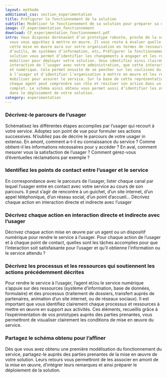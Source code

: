 ```yaml
---
layout: methode
additional_css: section_experimentation
title: Préfigurer le fonctionnement de la solution
subtitle: Modéliser le fonctionnement de sa solution pour préparer sa mise en œuvre.
image: CF_experimentation_fonctionnement
download: CF_experimentation_fonctionnement.pdf
intro: Vous disposez dorénavant d’un prototype robuste, proche de la solution que
  vous vous apprêtez à mettre en œuvre. Il vous reste à évaluer quelle conséquence
  cette mise en œuvre aura sur votre organisation en termes de ressources humaines,
  d’outils, de systèmes d’information, etc… Préfigurer le fonctionnement réel de votre
  solution vous permet d’identifier les changements à engager et les ressources à
  mobiliser pour déployer votre solution. Vous identifiez ainsi clairement chaque
  interaction de l’usager avec votre administration, que cette interaction soit physique
  et numérique. Cela permet ensuite de se pencher sur les coulisses du service rendu
  à l’usager et d'identifier l'organisation à mettre en œuvre et les ressources à
  mobiliser pour assurer le service. Sur la base de cette représentation visuelle,
  chaque agent peut comprendre son rôle et resituer son action dans un parcours usager
  complet. Le schéma ainsi obtenu vous permet aussi d’identifier les zones de risques
  dans le déploiement de votre solution.
category: experimentation
---
```


### Décrivez-le parcours de l’usager 
Schématisez les différentes étapes accomplies par l’usager qui recourt à votre service. Adoptez son point de vue pour formuler ses actions successives. N’oubliez pas de décrire le parcours de votre usager in extenso. En amont, comment a-t-il eu connaissance du service ? Comme obtient-il les informations nécessaires pour y accéder ? En aval, comment mesurer vous la satisfaction de l’usager ? Comment gérez-vous d’éventuelles réclamations par exemple ?

### Identifiez les points de contact entre l’usager et le service
En correspondance avec le parcours de l’usager, lister chaque canal par lequel l’usager entre en contact avec votre service au cours de son parcours. Il peut s’agir de rencontre à un guichet, d’un site internet, d’un appel téléphonique, d’un réseau social, d’un point d’accueil…
Décrivez chaque action en interaction directe et indirecte avec l’usager

### Décrivez chaque action en interaction directe et indirecte avec l’usager 
Décrivez chaque action mise en œuvre par un agent ou un dispositif numérique pour rendre le service à l’usager. Pour chaque action de l’usager et à chaque point de contact, quelles sont les tâches accomplies pour que l’interaction soit satisfaisante pour l’usager et qu’il obtienne l’information ou le service attendu ? 

### Décrivez les processus et les ressources qui soutiennent les actions précédemment décrites  
Pour rendre le service à l’usager, l’agent et/ou le service numérique s’appuie sur des ressources (système d’information, base de données, formulaire) et des processus (traitement de dossiers, transfert auprès de partenaires, animation d’un site internet, ou de réseaux sociaux). Il est important que vous identifiez clairement chaque processus et ressources à mettre en œuvre en support aux activités. Ces éléments, recueillis grâce à l’expérimentation de vos prototypes auprès des parties prenantes, vous permettront de visualiser clairement les conditions de mise en œuvre du service.
   
### Partagez le schéma obtenu pour l’affiner
Dès que vous avez obtenu une première modélisation du fonctionnement du service, partagez-le auprès des parties prenantes de la mise en œuvre de votre solution. Leurs retours vous permettront de les associer en amont de la mise en œuvre, d’intégrer leurs remarques et ainsi préparer le déploiement de la solution. 
